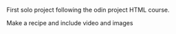 First solo project following the odin project HTML course.

Make a recipe and include video and images
